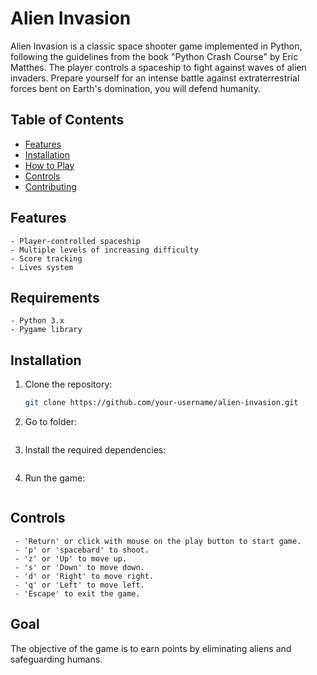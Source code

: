 # Alien Invasion

Alien Invasion is a classic space shooter game implemented in Python, following the guidelines from the book "Python Crash Course" by Eric Matthes. The player controls a spaceship to fight against waves of alien invaders.
Prepare yourself for an intense battle against extraterrestrial forces bent on Earth's domination, you will defend humanity.

## Table of Contents

   - [Features](#features)
   - [Installation](#installation)
   - [How to Play](#how-to-play)
   - [Controls](#controls)
   - [Contributing](#contributing)

## Features

    - Player-controlled spaceship
    - Multiple levels of increasing difficulty
    - Score tracking
    - Lives system

## Requirements

    - Python 3.x
    - Pygame library

## Installation

1. Clone the repository:
   ```bash
   git clone https://github.com/your-username/alien-invasion.git

2. Go to folder:
    ```cd alien-invasion

3. Install the required dependencies:
    ```pip install -r requirements.txt

4.	Run the game:
    ```python alien_invasion.py
    ```

## Controls

	 - 'Return' or click with mouse on the play button to start game. 
	 - 'p' or 'spacebard' to shoot.
	 - 'z' or 'Up' to move up.
	 - 's' or 'Down' to move down. 
	 - 'd' or 'Right' to move right.  
	 - 'q' or 'Left' to move left.
	 - 'Escape' to exit the game.

## Goal 

The objective of the game is to earn points by eliminating aliens and safeguarding humans.
  
